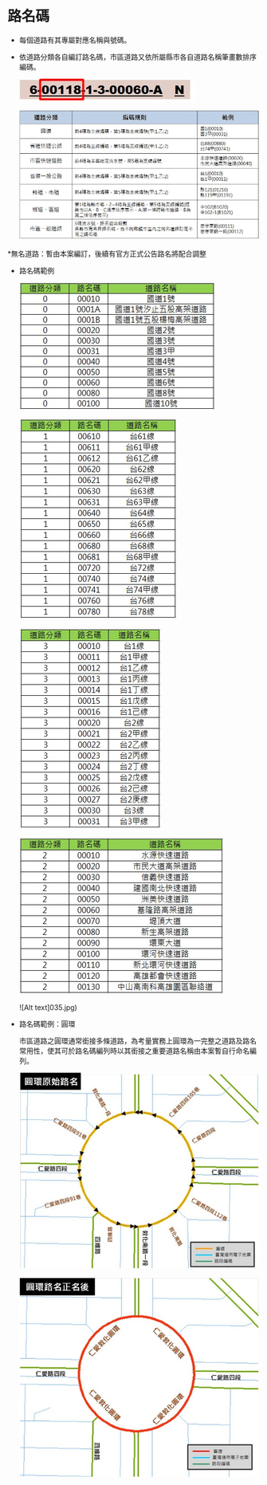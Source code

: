# 路名碼

* 每個道路有其專屬對應名稱與號碼。
* 依道路分類各自編訂路名碼，市區道路又依所屬縣市各自道路名稱筆畫數排序編碼。

  ![Alt text](005.jpg)

  ![Alt text](037.jpg)

\*無名道路：暫由本案編訂，後續有官方正式公告路名將配合調整

* 路名碼範例

  ![Alt text](031.jpg)

  ![Alt text](032.jpg)

  ![Alt text](033.jpg)

  ![Alt text](034.jpg)

  ![Alt text]035.jpg)

* 路名碼範例：圓環

  市區道路之圓環通常銜接多條道路，為考量實務上圓環為一完整之道路及路名常用性，使其可於路名碼編列時以其銜接之重要道路名稱由本案暫自行命名編列。

  ![Alt text](006.jpg)

  
  ![Alt text](007.jpg)



  
